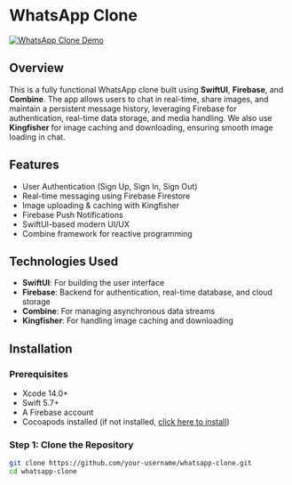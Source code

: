 # WhatsApp Clone

[![WhatsApp Clone Demo](https://img.youtube.com/vi/<VIDEO_ID>/0.jpg)](https://www.youtube.com/watch?v=<VIDEO_ID>)

## Overview
This is a fully functional WhatsApp clone built using **SwiftUI**, **Firebase**, and **Combine**. The app allows users to chat in real-time, share images, and maintain a persistent message history, leveraging Firebase for authentication, real-time data storage, and media handling. We also use **Kingfisher** for image caching and downloading, ensuring smooth image loading in chat.

## Features
- User Authentication (Sign Up, Sign In, Sign Out)
- Real-time messaging using Firebase Firestore
- Image uploading & caching with Kingfisher
- Firebase Push Notifications
- SwiftUI-based modern UI/UX
- Combine framework for reactive programming

## Technologies Used
- **SwiftUI**: For building the user interface
- **Firebase**: Backend for authentication, real-time database, and cloud storage
- **Combine**: For managing asynchronous data streams
- **Kingfisher**: For handling image caching and downloading

## Installation

### Prerequisites
- Xcode 14.0+
- Swift 5.7+
- A Firebase account
- Cocoapods installed (if not installed, [click here to install](https://cocoapods.org))

### Step 1: Clone the Repository
```bash
git clone https://github.com/your-username/whatsapp-clone.git
cd whatsapp-clone

